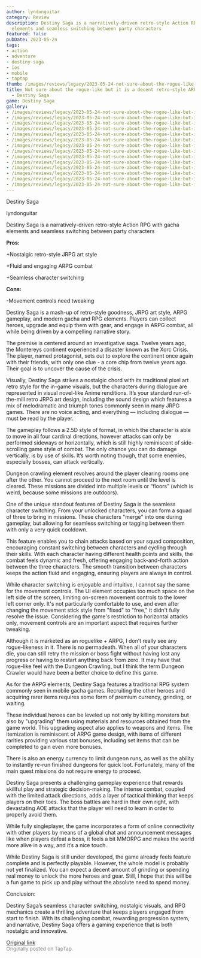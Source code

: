 ```yaml
---
author: lyndonguitar
category: Review
description: Destiny Saga is a narratively-driven retro-style Action RPG with gacha
  elements and seamless switching between party characters
featured: false
pubDate: 2023-05-24
tags:
- action
- adventure
- destiny-saga
- ios
- mobile
- taptap
thumb: /images/reviews/legacy/2023-05-24-not-sure-about-the-rogue-like-but-it-is-a-decent-retro-style-arpg--full-review---destiny--0.avif
title: Not sure about the rogue-like but it is a decent retro-style ARPG | Full Review
  - Destiny Saga
game: Destiny Saga
gallery:
- /images/reviews/legacy/2023-05-24-not-sure-about-the-rogue-like-but-it-is-a-decent-retro-style-arpg--full-review---destiny--0.avif
- /images/reviews/legacy/2023-05-24-not-sure-about-the-rogue-like-but-it-is-a-decent-retro-style-arpg--full-review---destiny--1.avif
- /images/reviews/legacy/2023-05-24-not-sure-about-the-rogue-like-but-it-is-a-decent-retro-style-arpg--full-review---destiny--2.avif
- /images/reviews/legacy/2023-05-24-not-sure-about-the-rogue-like-but-it-is-a-decent-retro-style-arpg--full-review---destiny--3.avif
- /images/reviews/legacy/2023-05-24-not-sure-about-the-rogue-like-but-it-is-a-decent-retro-style-arpg--full-review---destiny--4.avif
- /images/reviews/legacy/2023-05-24-not-sure-about-the-rogue-like-but-it-is-a-decent-retro-style-arpg--full-review---destiny--5.avif
- /images/reviews/legacy/2023-05-24-not-sure-about-the-rogue-like-but-it-is-a-decent-retro-style-arpg--full-review---destiny--6.avif
- /images/reviews/legacy/2023-05-24-not-sure-about-the-rogue-like-but-it-is-a-decent-retro-style-arpg--full-review---destiny--7.avif
- /images/reviews/legacy/2023-05-24-not-sure-about-the-rogue-like-but-it-is-a-decent-retro-style-arpg--full-review---destiny--8.avif
- /images/reviews/legacy/2023-05-24-not-sure-about-the-rogue-like-but-it-is-a-decent-retro-style-arpg--full-review---destiny--9.avif
- /images/reviews/legacy/2023-05-24-not-sure-about-the-rogue-like-but-it-is-a-decent-retro-style-arpg--full-review---destiny--10.avif
- /images/reviews/legacy/2023-05-24-not-sure-about-the-rogue-like-but-it-is-a-decent-retro-style-arpg--full-review---destiny--11.avif
- /images/reviews/legacy/2023-05-24-not-sure-about-the-rogue-like-but-it-is-a-decent-retro-style-arpg--full-review---destiny--12.avif
- /images/reviews/legacy/2023-05-24-not-sure-about-the-rogue-like-but-it-is-a-decent-retro-style-arpg--full-review---destiny--13.avif
---
```

Destiny Saga

lyndonguitar

Destiny Saga is a narratively-driven retro-style Action RPG with gacha elements and seamless switching between party characters


**Pros:**


+Nostalgic retro-style JRPG art style

+Fluid and engaging ARPG combat

+Seamless character switching


**Cons:**


-Movement controls need tweaking

Destiny Saga is a mash-up of retro-style goodness, JRPG art style, ARPG gameplay, and modern gacha and RPG elements. Players can collect heroes, upgrade and equip them with gear, and engage in ARPG combat, all while being driven by a compelling narrative story.

The premise is centered around an investigative saga. Twelve years ago, the Montereys continent experienced a disaster known as the Xorc Crisis. The player, named protagonist, sets out to explore the continent once again with their friends, with only one clue - a core chip from twelve years ago. Their goal is to uncover the cause of the crisis.

Visually, Destiny Saga strikes a nostalgic chord with its traditional pixel art retro style for the in-game visuals, but the characters during dialogue are represented in visual novel-like Anime renditions. It’s your standard run-of-the-mill retro JRPG art design, including the sound design which features a mix of melodramatic and triumph tones commonly seen in many JRPG games. There are no voice acting, and everything — including dialogue — must be read by the player.

The gameplay follows a 2.5D style of format, in which the character is able to move in all four cardinal directions, however attacks can only be performed sideways or horizontally, which is still highly reminiscent of side-scrolling game style of combat. The only chance you can do damage vertically, is by use of skills. It’s worth noting though, that some enemies, especially bosses, can attack vertically.

Dungeon crawling element revolves around the player clearing rooms one after the other. You cannot proceed to the next room until the level is cleared. These missions are divided into multiple levels or “floors” (which is weird, because some missions are outdoors).

One of the unique standout features of Destiny Saga is the seamless character switching. From your unlocked characters, you can form a squad of three to bring in missions. These characters "merge" into one during gameplay, but allowing for seamless switching or tagging between them with only a very quick cooldown.

This feature enables you to chain attacks based on your squad composition, encouraging constant switching between characters and cycling through their skills. With each character having different health points and skills, the combat feels dynamic and fresh, offering engaging back-and-forth action between the three characters. The smooth transition between characters keeps the action fluid and engaging, ensuring players are always in control.

While character switching is enjoyable and intuitive, I cannot say the same for the movement controls. The UI element occupies too much space on the left side of the screen, limiting on-screen movement controls to the lower left corner only. It's not particularly comfortable to use, and even after changing the movement stick style from "fixed" to "free," it didn't fully resolve the issue. Considering the game's restriction to horizontal attacks only, movement controls are an important aspect that requires further tweaking.

Although it is marketed as an roguelike + ARPG, I don’t really see any rogue-likeness in it. There is no permadeath. When all of your characters die, you can still retry the mission or boss fight without having lost any progress or having to restart anything back from zero. It may have that rogue-like feel with the Dungeon Crawling, but I think the term Dungeon Crawler would have been a better choice to define this game.

As for the ARPG elements, Destiny Saga features a traditional RPG system commonly seen in mobile gacha games. Recruiting the other heroes and acquiring rarer items requires some form of premium currency, grinding, or waiting.

These individual heroes can be leveled up not only by killing monsters but also by "upgrading" them using materials and resources obtained from the game world. This upgrading aspect also applies to weapons and items. The itemization is reminiscent of ARPG game design, with items of different rarities providing various stat bonuses, including set items that can be completed to gain even more bonuses.

There is also an energy currency to limit dungeon runs, as well as the ability to instantly re-run finished dungeons for quick loot. Fortunately, many of the main quest missions do not require energy to proceed.

Destiny Saga presents a challenging gameplay experience that rewards skillful play and strategic decision-making. The intense combat, coupled with the limited attack directions, adds a layer of tactical thinking that keeps players on their toes. The boss battles are hard in their own right, with devastating AOE attacks that the player will need to learn in order to properly avoid them.

While fully singleplayer, the game incorporates a form of online connectivity with other players by means of a global chat and announcement messages like when players defeat a boss, it feels a bit MMORPG and makes the world more alive in a way, and it’s a nice touch.

While Destiny Saga is still under developed, the game already feels feature complete and is perfectly playable. However, the whole model is probably not yet finalized. You can expect a decent amount of grinding or spending real money to unlock the more heroes and gear. Still, I hope that this will be a fun game to pick up and play without the absolute need to spend money.

Conclusion:

Destiny Saga’s seamless character switching, nostalgic visuals, and RPG mechanics create a thrilling adventure that keeps players engaged from start to finish. With its challenging combat, rewarding progression system, and narrative, Destiny Saga offers a gaming experience that is both nostalgic and innovative.

[Original link](https://www.taptap.io/post/5597508)<br><span style="font-size: 0.95em; color: #888;">Originally posted on TapTap.</span>